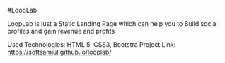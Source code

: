 #LoopLab 

LoopLab is just  a Static Landing Page which can help you to Build social profiles and gain revenue and profits

Used Technologies: HTML 5, CSS3, Bootstra
Project Link: https://softsamiul.github.io/looplab/
